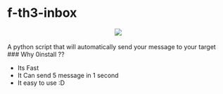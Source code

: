 # <b>f-th3-inbox</b>
<center>
<a href="https://twitter.com/th3wantedboy">
      <img src="https://img.shields.io/twitter/follow/th3wantedboy?style=social">
  </a>
      </center>
      <br/>
A python script that will automatically send your message to your target
### Why 0install ??

- Its Fast
- It Can send 5 message in 1 second
- It easy to use :D
